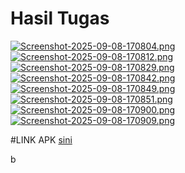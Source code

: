 # Hasil Tugas
[![Screenshot-2025-09-08-170804.png](https://i.postimg.cc/43YZgbCX/Screenshot-2025-09-08-170804.png)](https://postimg.cc/7Crj1zYR)
[![Screenshot-2025-09-08-170812.png](https://i.postimg.cc/SxXtQZK1/Screenshot-2025-09-08-170812.png)](https://postimg.cc/nXJ10GBq)
[![Screenshot-2025-09-08-170829.png](https://i.postimg.cc/R05GS4yq/Screenshot-2025-09-08-170829.png)](https://postimg.cc/SndcVFyp)
[![Screenshot-2025-09-08-170842.png](https://i.postimg.cc/Hx3t95x7/Screenshot-2025-09-08-170842.png)](https://postimg.cc/phh82mK2)
[![Screenshot-2025-09-08-170849.png](https://i.postimg.cc/7Z7MQjh4/Screenshot-2025-09-08-170849.png)](https://postimg.cc/nXFDXRqS)
[![Screenshot-2025-09-08-170851.png](https://i.postimg.cc/Fz70bB82/Screenshot-2025-09-08-170851.png)](https://postimg.cc/RJx34XMR)
[![Screenshot-2025-09-08-170900.png](https://i.postimg.cc/fRxmvXqT/Screenshot-2025-09-08-170900.png)](https://postimg.cc/zyGyzL19)
[![Screenshot-2025-09-08-170909.png](https://i.postimg.cc/XYcB5WXr/Screenshot-2025-09-08-170909.png)](https://postimg.cc/87cC8qRG)

#LINK APK
<a href="https://github.com/hhoow0093/Lab_Week_04/blob/master/apk-week-4.apk">sini</a>


b
